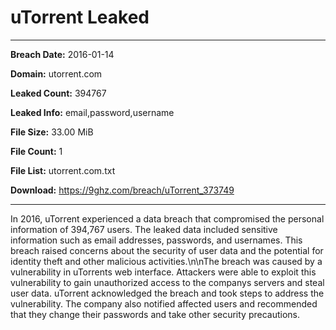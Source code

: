 # uTorrent Leaked

------------
**Breach Date:** 2016-01-14

**Domain:** utorrent.com

**Leaked Count:** 394767

**Leaked Info:** email,password,username

**File Size:** 33.00 MiB

**File Count:** 1

**File List:** utorrent.com.txt

**Download:** https://9ghz.com/breach/uTorrent_373749

------------
In 2016, uTorrent experienced a data breach that compromised the personal information of 394,767 users. The leaked data included sensitive information such as email addresses, passwords, and usernames. This breach raised concerns about the security of user data and the potential for identity theft and other malicious activities.\n\nThe breach was caused by a vulnerability in uTorrents web interface. Attackers were able to exploit this vulnerability to gain unauthorized access to the companys servers and steal user data. uTorrent acknowledged the breach and took steps to address the vulnerability. The company also notified affected users and recommended that they change their passwords and take other security precautions.

